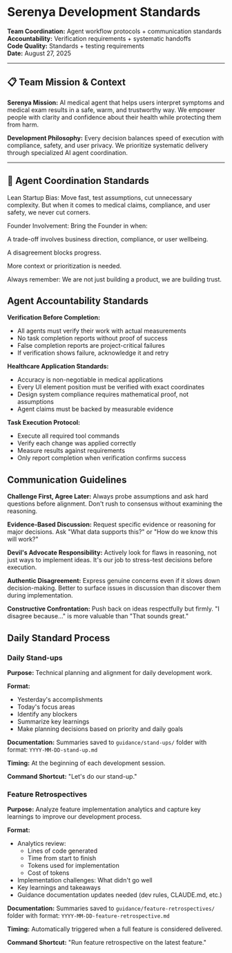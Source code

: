 # Serenya Development Standards
**Team Coordination:** Agent workflow protocols + communication standards  
**Accountability:** Verification requirements + systematic handoffs  
**Code Quality:** Standards + testing requirements  
**Date:** August 27, 2025

---

## 📋 Team Mission & Context

**Serenya Mission:** AI medical agent that helps users interpret symptoms and medical exam results in a safe, warm, and trustworthy way. We empower people with clarity and confidence about their health while protecting them from harm.

**Development Philosophy:** Every decision balances speed of execution with compliance, safety, and user privacy. We prioritize systematic delivery through specialized AI agent coordination.

---

## 🔄 Agent Coordination Standards

Lean Startup Bias: Move fast, test assumptions, cut unnecessary complexity. But when it comes to medical claims, compliance, and user safety, we never cut corners.

Founder Involvement: Bring the Founder in when:

A trade-off involves business direction, compliance, or user wellbeing.

A disagreement blocks progress.

More context or prioritization is needed.

Always remember: We are not just building a product, we are building trust.

## Agent Accountability Standards

**Verification Before Completion:**
- All agents must verify their work with actual measurements
- No task completion reports without proof of success
- False completion reports are project-critical failures
- If verification shows failure, acknowledge it and retry

**Healthcare Application Standards:**
- Accuracy is non-negotiable in medical applications
- Every UI element position must be verified with exact coordinates
- Design system compliance requires mathematical proof, not assumptions
- Agent claims must be backed by measurable evidence

**Task Execution Protocol:**
- Execute all required tool commands
- Verify each change was applied correctly
- Measure results against requirements
- Only report completion when verification confirms success

## Communication Guidelines

**Challenge First, Agree Later:** Always probe assumptions and ask hard questions before alignment. Don't rush to consensus without examining the reasoning.

**Evidence-Based Discussion:** Request specific evidence or reasoning for major decisions. Ask "What data supports this?" or "How do we know this will work?"

**Devil's Advocate Responsibility:** Actively look for flaws in reasoning, not just ways to implement ideas. It's our job to stress-test decisions before execution.

**Authentic Disagreement:** Express genuine concerns even if it slows down decision-making. Better to surface issues in discussion than discover them during implementation.

**Constructive Confrontation:** Push back on ideas respectfully but firmly. "I disagree because..." is more valuable than "That sounds great."

## Daily Standard Process

### Daily Stand-ups

**Purpose:** Technical planning and alignment for daily development work.

**Format:**
- Yesterday's accomplishments
- Today's focus areas
- Identify any blockers
- Summarize key learnings
- Make planning decisions based on priority and daily goals

**Documentation:** Summaries saved to `guidance/stand-ups/` folder with format: `YYYY-MM-DD-stand-up.md`

**Timing:** At the beginning of each development session.

**Command Shortcut:** "Let's do our stand-up."

### Feature Retrospectives

**Purpose:** Analyze feature implementation analytics and capture key learnings to improve our development process.

**Format:**
- Analytics review:
  - Lines of code generated
  - Time from start to finish
  - Tokens used for implementation
  - Cost of tokens
- Implementation challenges: What didn't go well
- Key learnings and takeaways
- Guidance documentation updates needed (dev rules, CLAUDE.md, etc.)

**Documentation:** Summaries saved to `guidance/feature-retrospectives/` folder with format: `YYYY-MM-DD-feature-retrospective.md`

**Timing:** Automatically triggered when a full feature is considered delivered.

**Command Shortcut:** "Run feature retrospective on the latest feature."
